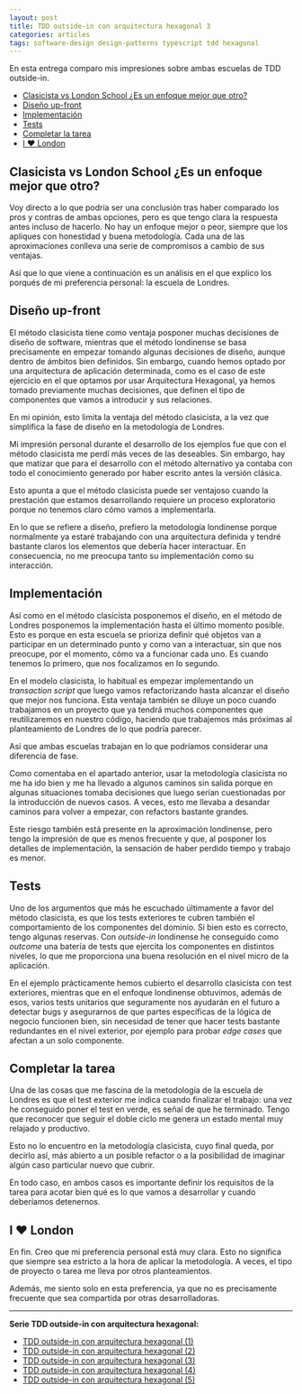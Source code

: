 ```yaml
---
layout: post
title: TDD outside-in con arquitectura hexagonal 3
categories: articles
tags: software-design design-patterns typescript tdd hexagonal
---
```


En esta entrega comparo mis impresiones sobre ambas escuelas de TDD outside-in.

<!-- TOC -->
  * [Clasicista vs London School ¿Es un enfoque mejor que otro?](#clasicista-vs-london-school-es-un-enfoque-mejor-que-otro)
  * [Diseño up-front](#diseño-up-front)
  * [Implementación](#implementación)
  * [Tests](#tests)
  * [Completar la tarea](#completar-la-tarea)
  * [I ❤️ London](#i--london)
<!-- TOC -->


## Clasicista vs London School ¿Es un enfoque mejor que otro?

Voy directo a lo que podría ser una conclusión tras haber comparado los pros y contras de ambas opciones, pero es que tengo clara la respuesta antes incluso de hacerlo. No hay un enfoque mejor o peor, siempre que los apliques con honestidad y buena metodología. Cada una de las aproximaciones conlleva una serie de compromisos a cambio de sus ventajas.

Así que lo que viene a continuación es un análisis en el que explico los porqués de mi preferencia personal: la escuela de Londres.

## Diseño up-front

El método clasicista tiene como ventaja posponer muchas decisiones de diseño de software, mientras que el método londinense se basa precisamente en empezar tomando algunas decisiones de diseño, aunque dentro de ámbitos bien definidos. Sin embargo, cuando hemos optado por una arquitectura de aplicación determinada, como es el caso de este ejercicio en el que optamos por usar Arquitectura Hexagonal, ya hemos tomado previamente muchas decisiones, que definen el tipo de componentes que vamos a introducir y sus relaciones. 

En mi opinión, esto limita la ventaja del método clasicista, a la vez que simplifica la fase de diseño en la metodología de Londres. 

Mi impresión personal durante el desarrollo de los ejemplos fue que con el método clasicista me perdí más veces de las deseables. Sin embargo, hay que matizar que para el desarrollo con el método alternativo ya contaba con todo el conocimiento generado por haber escrito antes la versión clásica.

Esto apunta a que el método clasicista puede ser ventajoso cuando la prestación que estamos desarrollando requiere un proceso  exploratorio porque no tenemos claro cómo vamos a implementarla.

En lo que se refiere a diseño, prefiero la metodología londinense porque normalmente ya estaré trabajando con una arquitectura definida y tendré bastante claros los elementos que debería hacer interactuar. En consecuencia, no me preocupa tanto su implementación como su interacción.

## Implementación

Así como en el método clasicista posponemos el diseño, en el método de Londres posponemos la implementación hasta el último momento posible. Esto es porque en esta escuela se prioriza definir qué objetos van a participar en un determinado punto y como van a interactuar, sin que nos preocupe, por el momento, cómo va a funcionar cada uno. Es cuando tenemos lo primero, que nos focalizamos en lo segundo.

En el modelo clasicista, lo habitual es empezar implementando un _transaction script_ que luego vamos refactorizando hasta alcanzar el diseño que mejor nos funciona. Esta ventaja también se diluye un poco cuando trabajamos en un proyecto que ya tendrá muchos componentes que reutilizaremos en nuestro código, haciendo que trabajemos más próximas al planteamiento de Londres de lo que podría parecer.

Así que ambas escuelas trabajan en lo que podríamos considerar una diferencia de fase.

Como comentaba en el apartado anterior, usar la metodología clasicista no me ha ido bien y me ha llevado a algunos caminos sin salida porque en algunas situaciones tomaba decisiones que luego serían cuestionadas por la introducción de nuevos casos. A veces, esto me llevaba a desandar caminos para volver a empezar, con refactors bastante grandes.

Este riesgo también está presente en la aproximación londinense, pero tengo la impresión de que es menos frecuente y que, al posponer los detalles de implementación, la sensación de haber perdido tiempo y trabajo es menor. 

## Tests

Uno de los argumentos que más he escuchado últimamente a favor del método clasicista, es que los tests exteriores te cubren también el comportamiento de los componentes del dominio. Si bien esto es correcto, tengo algunas reservas. Con _outside-in_ londinense he conseguido como _outcome_ una batería de tests que ejercita los componentes en distintos niveles, lo que me proporciona una buena resolución en el nivel micro de la aplicación.

En el ejemplo prácticamente hemos cubierto el desarrollo clasicista con test exteriores, mientras que en el enfoque londinense obtuvimos, además de esos, varios tests unitarios que seguramente nos ayudarán en el futuro a detectar bugs y asegurarnos de que partes específicas de la lógica de negocio funcionen bien, sin necesidad de tener que hacer tests bastante redundantes en el nivel exterior, por ejemplo para probar _edge cases_ que afectan a un solo componente.

## Completar la tarea

Una de las cosas que me fascina de la metodología de la escuela de Londres es que el test exterior me indica cuando finalizar el trabajo: una vez he conseguido poner el test en verde, es señal de que he terminado. Tengo que reconocer que seguir el doble ciclo me genera un estado mental muy relajado y productivo. 

Esto no lo encuentro en la metodología clasicista, cuyo final queda, por decirlo así, más abierto a un posible refactor o a la posibilidad de imaginar algún caso particular nuevo que cubrir.

En todo caso, en ambos casos es importante definir los requisitos de la tarea para acotar bien qué es lo que vamos a desarrollar y cuando deberíamos detenernos.

## I ❤️ London

En fin. Creo que mi preferencia personal está muy clara. Esto no significa que siempre sea estricto a la hora de aplicar la metodología. A veces, el tipo de proyecto o tarea me lleva por otros planteamientos.

Además, me siento solo en esta preferencia, ya que no es precisamente frecuente que sea compartida por otras desarrolladoras.

---

**Serie TDD outside-in con arquitectura hexagonal:**

- [TDD outside-in con arquitectura hexagonal (1)](/hexagonal-tdd-1/)
- [TDD outside-in con arquitectura hexagonal (2)](/hexagonal-tdd-2/)
- [TDD outside-in con arquitectura hexagonal (3)](/hexagonal-tdd-3/)
- [TDD outside-in con arquitectura hexagonal (4)](/hexagonal-tdd-4/)
- [TDD outside-in con arquitectura hexagonal (5)](/hexagonal-tdd-5/)